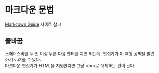# 마크다운 문법
[Markdown Guide](https://www.markdownguide.org/) 사이트 참고

## [줄바꿈](https://www.markdownguide.org/basic-syntax/#line-breaks)
스페이스바를 두 번 이상 누른 다음 엔터를 치면 되는데, 편집기가 이 후행 공백을 발견하기 어려울 수 있다.<br>마크다운 편집기가 HTML을 지원한다면 그냥 \<br>로 대체하는 편이 낫다.<br>
